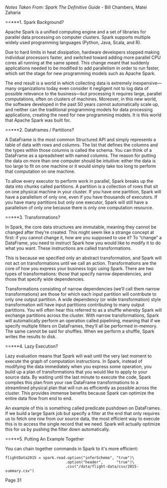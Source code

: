 *Notes Taken From: Spark The Definitive Guide* - Bill Chambers, Matei Zaharia


==***1. Spark Background? 

Apache Spark is a unified computing engine and a set of libraries for parallel data processing on computer clusters. Spark supports multiple widely used programming languages (Python, Java, Scala, and R).

Due to hard limits in heat dissipation, hardware developers stopped making individual processors faster, and switched toward adding more parallel CPU cores all running at the same speed. This change meant that suddenly applications needed to be modified to add parallelism in order to run faster, which set the stage for new programming models such as Apache Spark. 

The end result is a world in which collecting data is extremely inexpensive—many organizations
today even consider it negligent not to log data of possible relevance to the business—but
processing it requires large, parallel computations, often on clusters of machines. Moreover, in
this new world, the software developed in the past 50 years cannot automatically scale up, and
neither can the traditional programming models for data processing applications, creating the
need for new programming models. It is this world that Apache Spark was built for.


==***2. Dataframes / Partitions? 

A DataFrame is the most common Structured API and simply represents a table of data with
rows and columns. The list that defines the columns and the types within those columns is called
the schema. You can think of a DataFrame as a spreadsheet with named columns. The reason for putting the data on more than one computer should be intuitive: either the data is too large to fit on one machine or it would simply take too long to perform that computation on one machine.

To allow every executor to perform work in parallel, Spark breaks up the data into chunks called
partitions. A partition is a collection of rows that sit on one physical machine in your cluster. If you have one partition, Spark will have a parallelism of only one, even if you have thousands of executors. If you have many partitions but only one executor, Spark will still have a parallelism of only one because there is only one computation resource.


==***3. Transformations? 

In Spark, the core data structures are immutable, meaning they cannot be changed after they’re
created. This might seem like a strange concept at first: if you cannot change it, how are you
supposed to use it? To “change” a DataFrame, you need to instruct Spark how you would like to
modify it to do what you want. These instructions are called transformations. 

This is because we specified only an abstract transformation, and Spark will not act on transformations until we call an action. Transformations are the core of how you express your business logic using Spark. There are two types of transformations: those that specify narrow dependencies, and those that specify wide dependencies.

Transformations consisting of narrow dependencies (we’ll call them narrow transformations) are those for which each input partition will contribute to only one output partition. A wide dependency (or wide transformation) style transformation will have input partitions
contributing to many output partitions. You will often hear this referred to as a shuffle whereby
Spark will exchange partitions across the cluster. With narrow transformations, Spark will
automatically perform an operation called pipelining, meaning that if we specify multiple filters
on DataFrames, they’ll all be performed in-memory. The same cannot be said for shuffles. When we perform a shuffle, Spark writes the results to disk. 


==***4. Lazy Execution? 

Lazy evaluation means that Spark will wait until the very last moment to execute the graph of
computation instructions. In Spark, instead of modifying the data immediately when you express
some operation, you build up a plan of transformations that you would like to apply to your
source data. By waiting until the last minute to execute the code, Spark compiles this plan from
your raw DataFrame transformations to a streamlined physical plan that will run as efficiently as
possible across the cluster. This provides immense benefits because Spark can optimize the entire data flow from end to end. 

An example of this is something called predicate pushdown on DataFrames. If we build a large Spark job but specify a filter at the end that only requires us to fetch one row from our source data, the most efficient way to execute this is to access the single record that we need. Spark will actually optimize this for us by pushing the filter down automatically.


==***5. Putting An Example Together

You can chain together commands in Spark to it's more efficient:

```
flightData2015 = spark.read.option("inferSchema", "true")\
	                       .option("header",      "true")\
	                       .csv("/data/flight-data/csv/2015-summary.csv")
```




Page 31
